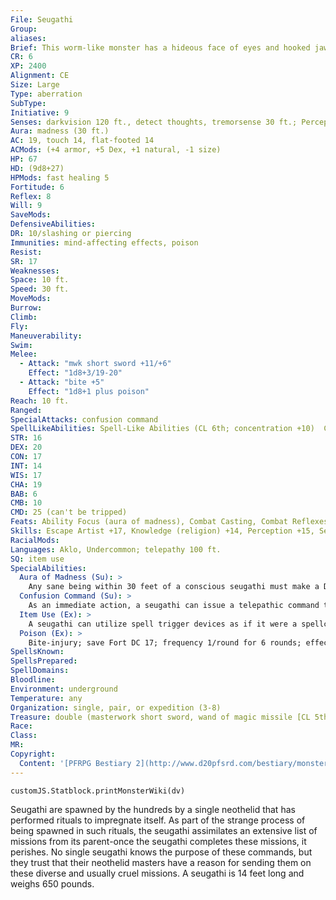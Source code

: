 ```yaml
---
File: Seugathi
Group: 
aliases: 
Brief: This worm-like monster has a hideous face of eyes and hooked jaws. It wields a wand and a sword in its twin tentacle tails.
CR: 6
XP: 2400
Alignment: CE
Size: Large
Type: aberration
SubType: 
Initiative: 9
Senses: darkvision 120 ft., detect thoughts, tremorsense 30 ft.; Perception +15
Aura: madness (30 ft.)
AC: 19, touch 14, flat-footed 14
ACMods: (+4 armor, +5 Dex, +1 natural, -1 size)
HP: 67
HD: (9d8+27)
HPMods: fast healing 5
Fortitude: 6
Reflex: 8
Will: 9
SaveMods: 
DefensiveAbilities: 
DR: 10/slashing or piercing
Immunities: mind-affecting effects, poison
Resist: 
SR: 17
Weaknesses: 
Space: 10 ft.
Speed: 30 ft.
MoveMods: 
Burrow: 
Climb: 
Fly: 
Maneuverability: 
Swim: 
Melee: 
  - Attack: "mwk short sword +11/+6"
    Effect: "1d8+3/19-20"
  - Attack: "bite +5"
    Effect: "1d8+1 plus poison"
Reach: 10 ft.
Ranged: 
SpecialAttacks: confusion command
SpellLikeAbilities: Spell-Like Abilities (CL 6th; concentration +10)  Constant-mage armor   At Will-detect thoughts (DC 16), levitate   3/day-confusion (DC 18), dispel magic, suggestion (DC 17)   1/day-mind fog (DC 19), phantasmal killer (DC 18)
STR: 16
DEX: 20
CON: 17
INT: 14
WIS: 17
CHA: 19
BAB: 6
CMB: 10
CMD: 25 (can't be tripped)
Feats: Ability Focus (aura of madness), Combat Casting, Combat Reflexes, Improved Initiative, Weapon Finesse
Skills: Escape Artist +17, Knowledge (religion) +14, Perception +15, Sense Motive +12, Stealth +13, Use Magic Device +16
RacialMods: 
Languages: Aklo, Undercommon; telepathy 100 ft.
SQ: item use
SpecialAbilities:
  Aura of Madness (Su): >
    Any sane being within 30 feet of a conscious seugathi must make a DC 20 Will save each round or become confused for 1 round. A creature that fails 5 saves in a row becomes permanently insane, as per the insanity spell. A seugathi can suppress or activate this aura as a free action. This is a mind-affecting effect. The save DC is Charisma-based.
  Confusion Command (Su): >
    As an immediate action, a seugathi can issue a telepathic command to a confused creature within 30 feet. This allows the seugathi to pick a result from the confusion behavior table, rather than the confused creature rolling randomly for its actions that round.
  Item Use (Ex): >
    A seugathi can utilize spell trigger devices as if it were a spellcaster of the appropriate class. As a free action by touch, it can identify all spell trigger properties an item has. Use Magic Device is a class skill for seugathis.
  Poison (Ex): >
    Bite-injury; save Fort DC 17; frequency 1/round for 6 rounds; effect 1d2 Wis and deafness; cure 2 consecutive saves. Deafness persists as long as the ability damage caused by the poison lasts. The save DC is Constitution-based.
SpellsKnown: 
SpellsPrepared: 
SpellDomains: 
Bloodline: 
Environment: underground
Temperature: any
Organization: single, pair, or expedition (3-8)
Treasure: double (masterwork short sword, wand of magic missile [CL 5th, 1d20+30 charges])
Race: 
Class: 
MR: 
Copyright:
  Content: '[PFRPG Bestiary 2](http://www.d20pfsrd.com/bestiary/monster-listings/aberrations/seugathi)'
---
```

```dataviewjs
customJS.Statblock.printMonsterWiki(dv)
```
Seugathi are spawned by the hundreds by a single neothelid that has performed rituals to impregnate itself. As part of the strange process of being spawned in such rituals, the seugathi assimilates an extensive list of missions from its parent-once the seugathi completes these missions, it perishes. No single seugathi knows the purpose of these commands, but they trust that their neothelid masters have a reason for sending them on these diverse and usually cruel missions. A seugathi is 14 feet long and weighs 650 pounds.
